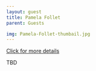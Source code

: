 ```yaml
---
layout: guest
title: Pamela Follet
parent: Guests

img: Pamela-Follet-thumbail.jpg
---
```




<div class="badge-base LI-profile-badge" data-locale="en_US" data-size="medium" data-theme="light" data-type="VERTICAL" data-vanity="pamela-follett-b07b131a" data-version="v1"><a class="badge-base__link LI-simple-link" href="https://www.linkedin.com/in/pamela-follett-b07b131a?trk=profile-badge">Click for more details</a></div>


TBD
